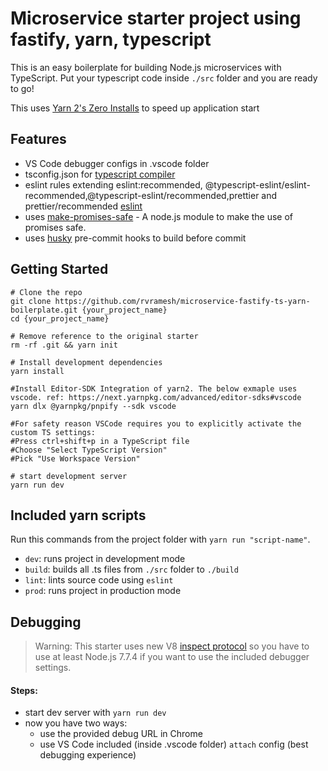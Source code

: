 # Microservice starter project using fastify, yarn, typescript

This is an easy boilerplate for building Node.js microservices with TypeScript. Put your typescript code inside `./src` folder and you are ready to go!

This uses [Yarn 2's Zero Installs](https://yarnpkg.com/features/zero-installs) to speed up application start

## Features

* VS Code debugger configs in .vscode folder
* tsconfig.json for [typescript compiler](https://www.typescriptlang.org/docs/handbook/tsconfig-json.html)
* eslint rules extending eslint:recommended, @typescript-eslint/eslint-recommended,@typescript-eslint/recommended,prettier and prettier/recommended  [eslint](https://eslint.org/)
* uses [make-promises-safe](https://github.com/mcollina/make-promises-safe) - A node.js module to make the use of promises safe. 
* uses [husky](https://github.com/typicode/husky) pre-commit hooks to build before commit

## Getting Started

```
# Clone the repo
git clone https://github.com/rvramesh/microservice-fastify-ts-yarn-boilerplate.git {your_project_name}
cd {your_project_name}

# Remove reference to the original starter
rm -rf .git && yarn init

# Install development dependencies
yarn install

#Install Editor-SDK Integration of yarn2. The below exmaple uses vscode. ref: https://next.yarnpkg.com/advanced/editor-sdks#vscode
yarn dlx @yarnpkg/pnpify --sdk vscode

#For safety reason VSCode requires you to explicitly activate the custom TS settings:
#Press ctrl+shift+p in a TypeScript file
#Choose "Select TypeScript Version"
#Pick "Use Workspace Version"

# start development server
yarn run dev
```

## Included yarn scripts

Run this commands from the project folder with `yarn run "script-name"`.
* `dev`: runs project in development mode
* `build`: builds all .ts files from `./src` folder to `./build`
* `lint`: lints source code using `eslint`
* `prod`: runs project in production mode

## Debugging
> Warning: This starter uses new V8 [inspect protocol](https://nodejs.org/api/debugger.html) so you have to use at least Node.js 7.7.4 if you want to use the included debugger settings.

#### Steps:
* start dev server with `yarn run dev`
* now you have two ways:
  * use the provided debug URL in Chrome
  * use VS Code included (inside .vscode folder) `attach` config (best debugging experience)

